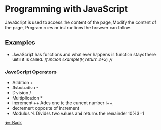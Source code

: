 # Programming with JavaScript

JavaScript is used to access the content of the page,
Modify the content of the page,
Program rules or instructions the browser can follow.

## Examples

- JavaScript has functions and what ever happens in function
  stays there until it is called.
  /_funcion example(){
  return 2+3;
  }_/

### JavaScript Operators

- Addition +
- Substration -
- Division /
- Multiplication \*
- increment ++ Adds one to the current number i++;
- decrement opposite of increment
- Modulus % Divides two values and returns the remainder 10%3=1

[<== Back](README.md)
